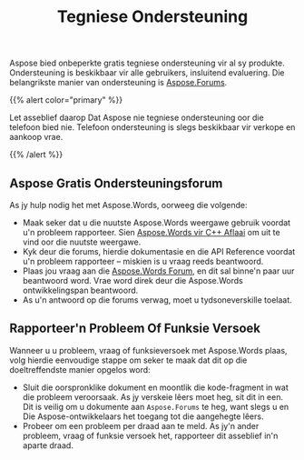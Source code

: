 ﻿---
title: Tegniese Ondersteuning
second_title: Aspose.Words vir C++
articleTitle: Tegniese Ondersteuning
linktitle: Tegniese Ondersteuning
type: docs
description: "Aspose.Words vir C++ bied gratis tegniese ondersteuning beskikbaar vir alle gebruikers. Rapporteer asseblief jou vraag, kwessie of funksie versoek Met Behulp Van Aspose Free Support Forum."
weight: 80
url: /af/cpp/technical-support/
---

Aspose bied onbeperkte gratis tegniese ondersteuning vir al sy produkte. Ondersteuning is beskikbaar vir alle gebruikers, insluitend evaluering. Die belangrikste manier van ondersteuning is [Aspose.Forums](https://forum.aspose.com/c/words/8).

{{% alert color="primary" %}}

Let asseblief daarop Dat Aspose nie tegniese ondersteuning oor die telefoon bied nie. Telefoon ondersteuning is slegs beskikbaar vir verkope en aankoop vrae.

{{% /alert %}}

## Aspose Gratis Ondersteuningsforum

As jy hulp nodig het met Aspose.Words, oorweeg die volgende:

* Maak seker dat u die nuutste Aspose.Words weergawe gebruik voordat u'n probleem rapporteer. Sien [Aspose.Words vir C++ Aflaai](https://www.nuget.org/packages/Aspose.Words.Cpp) om uit te vind oor die nuutste weergawe.
* Kyk deur die forums, hierdie dokumentasie en die API Reference voordat u'n probleem rapporteer – miskien is u vraag reeds beantwoord.
* Plaas jou vraag aan die [Aspose.Words Forum](https://forum.aspose.com/c/words/8), en dit sal binne'n paar uur beantwoord word. Vrae word direk deur die Aspose.Words ontwikkelingspan beantwoord.
* As u'n antwoord op die forums verwag, moet u tydsoneverskille toelaat.

## Rapporteer'n Probleem Of Funksie Versoek

Wanneer u u probleem, vraag of funksieversoek met Aspose.Words plaas, volg hierdie eenvoudige stappe om seker te maak dat dit op die doeltreffendste manier opgelos word:

* Sluit die oorspronklike dokument en moontlik die kode-fragment in wat die probleem veroorsaak. As jy verskeie lêers moet heg, sit dit in een. Dit is veilig om u dokumente aan `Aspose.Forums` te heg, want slegs u en Die Aspose-ontwikkelaars het toegang tot die aangehegte lêers.
* Probeer om een probleem per draad aan te meld. As jy'n ander probleem, vraag of funksie versoek het, rapporteer dit asseblief in'n aparte draad.
